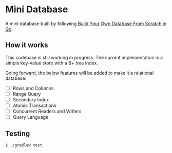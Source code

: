 # Mini Database

A mini database built by following [Build Your Own Database From Scratch in Go](https://build-your-own.org/database/).

## How it works

This codebase is still working in progress.
The current implementation is a simple key-value store with a B+ tree index.

Going forward, the below features will be added to make it a relational database:

- [ ] Rows and Columns
- [ ] Range Query
- [ ] Secondary Index
- [ ] Atomic Transactions
- [ ] Concurrent Readers and Writers
- [ ] Query Language

## Testing

```shell
$ ./gradlew test
```
